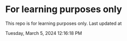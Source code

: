 # For learning purposes only
This repo is for learning purposes only.
Last updated at

Tuesday, March 5, 2024 12:16:18 PM


